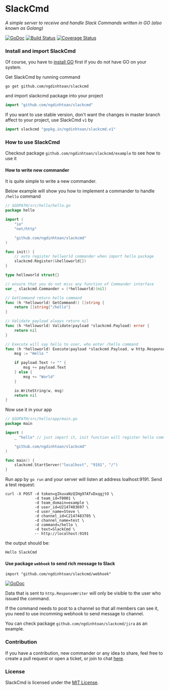 # SlackCmd

*A simple server to receive and handle Slack Commands written in GO (also known as Golang)*

[![GoDoc](https://godoc.org/github.com/ngdinhtoan/slackcmd?status.svg)](https://godoc.org/github.com/ngdinhtoan/slackcmd)
[![Build Status](https://travis-ci.org/ngdinhtoan/slackcmd.svg)](https://travis-ci.org/ngdinhtoan/slackcmd)
[![Coverage Status](https://coveralls.io/repos/github/ngdinhtoan/slackcmd/badge.svg)](https://coveralls.io/github/ngdinhtoan/slackcmd)

### Install and import SlackCmd

Of course, you have to [install GO](https://golang.org/doc/install) first if you do not have GO on your system.

Get SlackCmd by running command

    go get github.com/ngdinhtoan/slackcmd

and import slackcmd package into your project

```go
import "github.com/ngdinhtoan/slackcmd"
```

If you want to use stable version,
don't want the changes in master branch affect to your project,
use SlackCmd `v1` by

```go
import slackcmd "gopkg.in/ngdinhtoan/slackcmd.v1"
```

### How to use SlackCmd

Checkout package `github.com/ngdinhtoan/slackcmd/example` to see how to use it

#### How to write new commander

It is quite simple to write a new commander.

Below example will show you how to implement a commander to handle `/hello` command

```go
// $GOPATH/src/hello/hello.go
package hello

import (
	"io"
	"net/http"

	"github.com/ngdinhtoan/slackcmd"
)

func init() {
	// auto register hellworld commander when import hello package
	slackcmd.Register(&helloworld{})
}

type helloworld struct{}

// ensure that you do not miss any function of Commander interface
var _ slackcmd.Commander = (*helloworld)(nil)

// GetCommand return hello command
func (h *helloworld) GetCommand() []string {
	return []string{"/hello"}
}

// Validate payload always return nil
func (h *helloworld) Validate(payload *slackcmd.Payload) error {
	return nil
}

// Execute will say hello to user, who enter /hello command
func (h *helloworld) Execute(payload *slackcmd.Payload, w http.ResponseWriter) error {
	msg := "Hello "

	if payload.Text != "" {
		msg += payload.Text
	} else {
		msg += "World"
	}

	io.WriteString(w, msg)
	return nil
}
```

Now use it in your app

```go
// $GOPATH/src/hello/app/main.go
package main

import (
	_ "hello" // just import it, init function will register hello command

	"github.com/ngdinhtoan/slackcmd"
)

func main() {
	slackcmd.StartServer("localhost", "9191", "/")
}
```

Run app by `go run` and your server will listen at address loalhost:9191.
Send a test request:

    curl -X POST -d token=gIkuvaNzQIHg97ATvDxqgjtO \
                 -d team_id=T0001 \
                 -d team_domain=example \
                 -d user_id=U2147483697 \
                 -d user_name=Steve \
                 -d channel_id=C2147483705 \
                 -d channel_name=test \
                 -d command=/hello \
                 -d text=SlackCmd \
                 -- http://localhost:9191

the output should be:

    Hello SlackCmd

#### Use package `webhook` to send rich message to Slack

    import "github.com/ngdinhtoan/slackcmd/webhook"

[![GoDoc](https://godoc.org/github.com/ngdinhtoan/slackcmd/webhook?status.svg)](https://godoc.org/github.com/ngdinhtoan/slackcmd/webhook)

Data that is sent to `http.ResponseWriter` will only be visible to the user who issued the command.

If the command needs to post to a channel so that all members can see it,
you need to use incomming webhook to send message to channel.

You can check package `github.com/ngdinhtoan/slackcmd/jira` as an example.

### Contribution

If you have a contribution, new commander or any idea to share, feel free to create a pull request or open a ticket,
or join to chat [here](https://gitter.im/ngdinhtoan/slackcmd?utm_source=badge&utm_medium=badge&utm_campaign=pr-badge&utm_content=badge).

### License

SlackCmd is licensed under the [MIT License](https://github.com/ngdinhtoan/slackcmd/blob/master/LICENSE).
